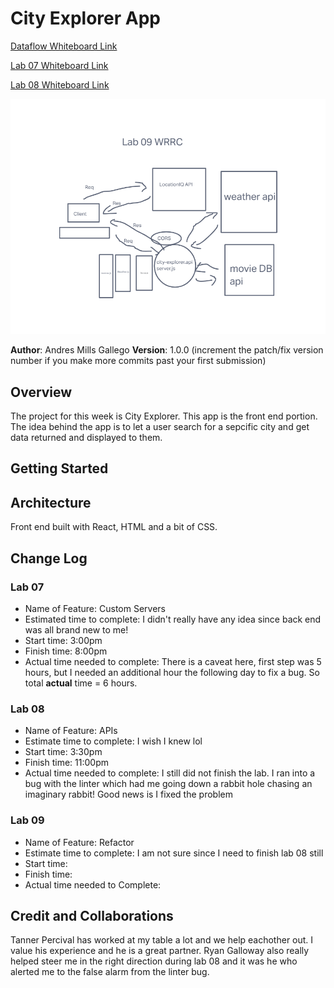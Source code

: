 # City Explorer App

[Dataflow Whiteboard Link](https://ryangallaway792749.invisionapp.com/freehand/Module-2---City-Explorer-TcGCZzyX6?dsid_h=3f238faa944539650123d35e007b810ceb08e3c419e9612ba9c479351bb1f387&uid_h=cbbb57444f578b18334d6da7da4326ffef2a73ddf9d3e7cb64238df31b3b81d0)

[Lab 07 Whiteboard Link](https://excalidraw.com/#json=3dEZlsnJjsl2NvoxDR7bZ,zQsVOLNaADLGWWIgALEkGw)

[Lab 08 Whiteboard Link](https://miro.com/app/live-embed/uXjVOK2U1ho=/?moveToViewport=-1676,-1807,3590,3669)

![Lab 09 Whiteboard](/Lab09WRRC.png)

**Author**: Andres Mills Gallego
**Version**: 1.0.0 (increment the patch/fix version number if you make more commits past your first submission)

## Overview
The project for this week is City Explorer.  This app is the front end portion.  The idea behind the app is to let a user search for a sepcific city and get data returned and displayed to them.

## Getting Started


## Architecture

Front end built with React, HTML and a bit of CSS.

## Change Log

### Lab 07
- Name of Feature: Custom Servers
- Estimated time to complete:  I didn't really have any idea since back end was all brand new to me!
- Start time:  3:00pm
- Finish time: 8:00pm
- Actual time needed to complete:  There is a caveat here, first step was 5 hours, but I needed an additional hour the following day to fix a bug.  So total **actual** time = 6 hours.

### Lab 08

- Name of Feature: APIs
- Estimate time to complete: I wish I knew lol
- Start time: 3:30pm
- Finish time: 11:00pm
- Actual time needed to complete: I still did not finish the lab.  I ran into a bug with the linter which had me going down a rabbit hole chasing an imaginary rabbit! Good news is I fixed the problem

### Lab 09

- Name of Feature: Refactor
- Estimate time to complete:  I am not sure since I need to finish lab 08 still
- Start time: 
- Finish time: 
- Actual time needed to Complete: 

## Credit and Collaborations

Tanner Percival has worked at my table a lot and we help eachother out.  I value his experience and he is a great partner.  Ryan Galloway also really helped steer me in the right direction during lab 08 and it was he who alerted me to the false alarm from the linter bug.

